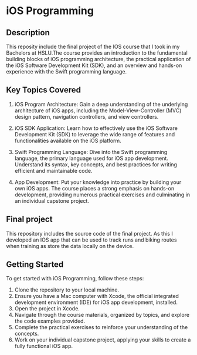 # iOS Programming

## Description
This reposity include the final project of the IOS course that I took in my Bachelors at HSLU.The course provides an introduction to the fundamental building blocks of iOS programming architecture, the practical application of the iOS Software Development Kit (SDK), and an overview and hands-on experience with the Swift programming language.

## Key Topics Covered
1. iOS Program Architecture: Gain a deep understanding of the underlying architecture of iOS apps, including the Model-View-Controller (MVC) design pattern, navigation controllers, and view controllers.

2. iOS SDK Application: Learn how to effectively use the iOS Software Development Kit (SDK) to leverage the wide range of features and functionalities available on the iOS platform.

3. Swift Programming Language: Dive into the Swift programming language, the primary language used for iOS app development. Understand its syntax, key concepts, and best practices for writing efficient and maintainable code.

4. App Development: Put your knowledge into practice by building your own iOS apps. The course places a strong emphasis on hands-on development, providing numerous practical exercises and culminating in an individual capstone project.

## Final project
This repository includes the source code of the final project. As this I developed an IOS app that can be used to track runs and biking routes when training as store the data locally on the device.

## Getting Started
To get started with iOS Programming, follow these steps:

1. Clone the repository to your local machine.
2. Ensure you have a Mac computer with Xcode, the official integrated development environment (IDE) for iOS app development, installed.
3. Open the project in Xcode.
4. Navigate through the course materials, organized by topics, and explore the code examples provided.
5. Complete the practical exercises to reinforce your understanding of the concepts.
6. Work on your individual capstone project, applying your skills to create a fully functional iOS app.
